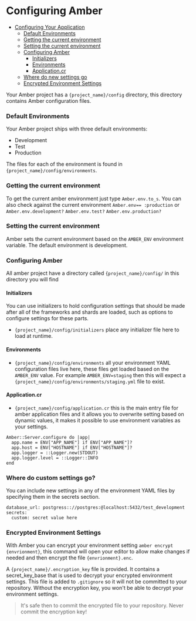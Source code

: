 # Configuring Amber

- [Configuring Your Application](#configuring-your-application)
    + [Default Environments](#default-environments)
    + [Getting the current environment](#getting-the-current-environment)
    + [Setting the current environment](#setting-the-current-environment)
    + [Configuring Amber](#configuring-amber)
      - [Initializers](#initializers)
      - [Environments](#environments)
      - [Application.cr](#applicationcr)
    + [Where do new settings go](#where-do-new-settings-go)
    + [Encrypted Environment Settings](#encrypted-environment-settings)

Your Amber project has a `{project_name}/config` directory, this directory contains Amber configuration files. 

### Default Environments

Your Amber project ships with three default environments: 

- Development 
- Test
- Production 

The files for each of the environment is found in `{project_name}/config/environments`.

### Getting the current environment

To get the current amber environment just type `Amber.env.to_s`. You can also check against the current environment `Amber.env== :production` or `Amber.env.development?` `Amber.env.test?` `Amber.env.production?`

### Setting the current environment

Amber sets the current environment based on the `AMBER_ENV` environment variable. The default environment is development. 

### Configuring Amber

All amber project have a directory called `{project_name}/config/` in this directory you will find

#### Initializers

You can use initializers to hold configuration settings that should be made after all of the frameworks and shards are loaded, such as options to configure settings for these parts.

- `{project_name}/config/initializers` place any initializer file here to load at runtime.

#### Environments

- `{project_name}/config/environments` all your environment YAML configuration files live here, these files get loaded based on the `AMBER_ENV` value. For example `AMBER_ENV=staging` then this will expect a `{project_name}/config/environments/staging.yml` file to exist.

#### Application.cr

- `{project_name}/config/application.cr` this is the main entry file for amber application files and it allows you to overwrite setting based on dynamic values, it makes it possible to use environment variables as your settings.

```
Amber::Server.configure do |app|
  app.name = ENV["APP_NAME"] if ENV["APP_NAME"]?
  app.host = ENV["HOSTNAME"] if ENV["HOSTNAME"]?
  app.logger = ::Logger.new(STDOUT)
  app.logger.level = ::Logger::INFO
end
```

### Where do custom settings go?

You can include new settings in any of the environment YAML files by specifying them in the secrets section.

```
database_url: postgress:://postgres:@localhost:5432/test_development
secrets: 
  custom: secret value here
```

### Encrypted Environment Settings

With Amber you can encrypt your environment setting `amber encrypt {envrionment}`, this command will open your editor to allow make changes if needed and then encrypt the file `{envrionment}.enc`.

A `{project_name}/.encryption_key` file is provided. It contains a secret_key_base that is used to decrypt your encrypted environment settings. This file is added to `.gitignore` so it will not be committed to your repository. Without the encryption key, you won't be able to decrypt your environment settings.

> It's safe then to commit the encrypted file to your repository. Never commit the encryption key!
